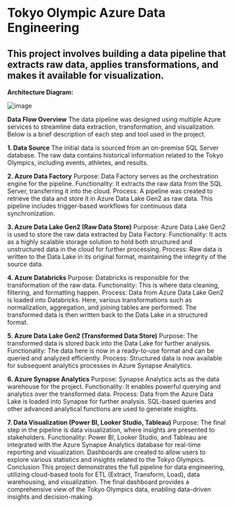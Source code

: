 # Tokyo Olympic Azure Data Engineering

## This project involves building a data pipeline that extracts raw data, applies transformations, and makes it available for visualization.

**Architecture Diagram:**

![image](https://github.com/user-attachments/assets/90580c53-6c01-4457-80c7-9772bae3cd0e)

**Data Flow Overview**
The data pipeline was designed using multiple Azure services to streamline data extraction, transformation, and visualization. Below is a brief description of each step and tool used in the project.

**1. Data Source**
The initial data is sourced from an on-premise SQL Server database.
The raw data contains historical information related to the Tokyo Olympics, including events, athletes, and results.

**2. Azure Data Factory**
Purpose: Data Factory serves as the orchestration engine for the pipeline.
Functionality: It extracts the raw data from the SQL Server, transferring it into the cloud.
Process:
A pipeline was created to retrieve the data and store it in Azure Data Lake Gen2 as raw data. This pipeline includes trigger-based workflows for continuous data synchronization.

**3. Azure Data Lake Gen2 (Raw Data Store)**
Purpose: Azure Data Lake Gen2 is used to store the raw data extracted by Data Factory.
Functionality: It acts as a highly scalable storage solution to hold both structured and unstructured data in the cloud for further processing.
Process: Raw data is written to the Data Lake in its original format, maintaining the integrity of the source data.

**4. Azure Databricks**
Purpose: Databricks is responsible for the transformation of the raw data.
Functionality: This is where data cleaning, filtering, and formatting happen.
Process:
Data from Azure Data Lake Gen2 is loaded into Databricks. Here, various transformations such as normalization, aggregation, and joining tables are performed.
The transformed data is then written back to the Data Lake in a structured format.

**5. Azure Data Lake Gen2 (Transformed Data Store)**
Purpose: The transformed data is stored back into the Data Lake for further analysis.
Functionality: The data here is now in a ready-to-use format and can be queried and analyzed efficiently.
Process: Structured data is now available for subsequent analytics processes in Azure Synapse Analytics.

**6. Azure Synapse Analytics**
Purpose: Synapse Analytics acts as the data warehouse for the project.
Functionality: It enables powerful querying and analytics over the transformed data.
Process: Data from the Azure Data Lake is loaded into Synapse for further analysis. SQL-based queries and other advanced analytical functions are used to generate insights.

**7. Data Visualization (Power BI, Looker Studio, Tableau)**
Purpose: The final step in the pipeline is data visualization, where insights are presented to stakeholders.
Functionality:
Power BI, Looker Studio, and Tableau are integrated with the Azure Synapse Analytics database for real-time reporting and visualization.
Dashboards are created to allow users to explore various statistics and insights related to the Tokyo Olympics.
Conclusion
This project demonstrates the full pipeline for data engineering, utilizing cloud-based tools for ETL (Extract, Transform, Load), data warehousing, and visualization. The final dashboard provides a comprehensive view of the Tokyo Olympics data, enabling data-driven insights and decision-making.
